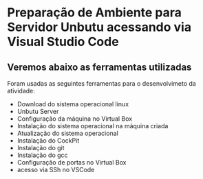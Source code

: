 # Preparação de Ambiente para Servidor Unbutu acessando via Visual Studio Code

## Veremos abaixo as ferramentas utilizadas

Foram usadas as seguintes ferramentas para o desenvolvimeto da atividade:

- Download  do sistema operacional linux
- Unbutu Server
- Configuração da máquina no Virtual Box
- Instalação do sistema operacional na máquina criada
- Atualização do sistema operacional
- Instalação do CockPit
- Instalação do git
- Instalação do gcc
- Configuração de portas no Virtual Box
- acesso via SSh no VSCode